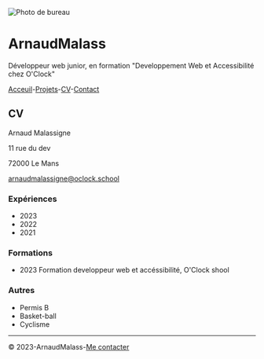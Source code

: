 ![Photo de bureau](https://c8.alamy.com/compfr/2g2ccw3/bandeau-large-sur-fond-bleu-clair-disposition-plate-clavier-casque-ordinateur-portable-smartphone-concept-bureau-a-domicile-formation-en-ligne-webinaires-2g2ccw3.jpg)
# ArnaudMalass

Développeur web junior, en formation "Developpement Web et Accessibilité chez O'Clock"

[Acceuil](https://github.com/ArnaudMalass/S01E11-Atelier-Recap/blob/main/readme.md)-[Projets](https://github.com/ArnaudMalass/S01E11-Atelier-Recap/blob/main/projets.md)-[CV](https://github.com/ArnaudMalass/S01E11-Atelier-Recap/blob/main/cv.md)-[Contact](https://github.com/ArnaudMalass/S01E11-Atelier-Recap/blob/main/contact.md)


## CV
Arnaud Malassigne

11 rue du dev

72000 Le Mans

arnaudmalassigne@oclock.school

### Expériences 
* 2023
* 2022
* 2021

### Formations
* 2023 Formation developpeur web et accéssibilité, O'Clock shool

### Autres 
* Permis B
* Basket-ball
* Cyclisme
---
:copyright: 2023-ArnaudMalass-[Me contacter](https://github.com/ArnaudMalass/S01E11-Atelier-Recap/blob/main/contact.md) 
